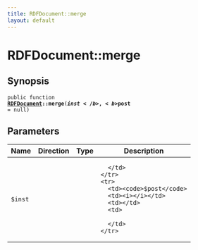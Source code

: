 ```yaml
---
title: RDFDocument::merge
layout: default
---
```


# RDFDocument::merge

## Synopsis

<code>public function <b><a href="RDFDocument">RDFDocument</a>::merge</b>(<b>$inst</b>, <b>$post</b> = null)</code>

## Parameters

<table>
  <thead>
    <tr>
      <th>Name</th>
      <th>Direction</th>
      <th>Type</th>
      <th>Description</th>
    </tr>
  </thead>
  <tbody>
    <tr>
      <td><code>$inst</code>
      <td><i></i></td>
      <td></td>
      <td>

      </td>
    </tr>
    <tr>
      <td><code>$post</code>
      <td><i></i></td>
      <td></td>
      <td>

      </td>
    </tr>
  </tbody>
</table>

